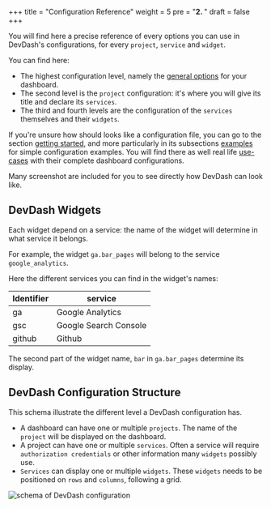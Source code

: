 +++
title = "Configuration Reference"
weight = 5
pre = "<b>2. </b>"
draft = false
+++

You will find here a precise reference of every options you can use in DevDash's configurations, for every `project`, `service` and `widget`.

You can find here: 

* The highest configuration level, namely the [general options](/reference/general/) for your dashboard. 
* The second level is the `project` configuration: it's where you will give its title and declare its `services`.
* The third and fourth levels are the configuration of the `services` themselves and their `widgets`.

If you're unsure how should looks like a configuration file, you can go to the section [getting started](/getting-started/), and more particularly in its subsections [examples](/getting-started/examples) for simple configuration examples. You will find there as well real life [use-cases](/getting-started/use-cases) with their complete dashboard configurations.

Many screenshot are included for you to see directly how DevDash can look like.

## DevDash Widgets

Each widget depend on a service: the name of the widget will determine in what service it belongs.

For example, the widget `ga.bar_pages` will belong to the service `google_analytics`.

Here the different services you can find in the widget's names:

| Identifier | service               |
| ------     | --------------------- |
| ga         | Google Analytics      |
| gsc        | Google Search Console |
| github     | Github                |

The second part of the widget name, `bar` in `ga.bar_pages` determine its display. 

## DevDash Configuration Structure

This schema illustrate the different level a DevDash configuration has.

* A dashboard can have one or multiple `projects`. The name of the `project` will be displayed on the dashboard.
* A project can have one or multiple `services`. Often a service will require `authorization credentials` or other information many `widgets` possibly use.
* `Services` can display one or multiple `widgets`. These `widgets` needs to be positioned on `rows` and `columns`, following a grid.

![schema of DevDash configuration](/img/struct.png)

